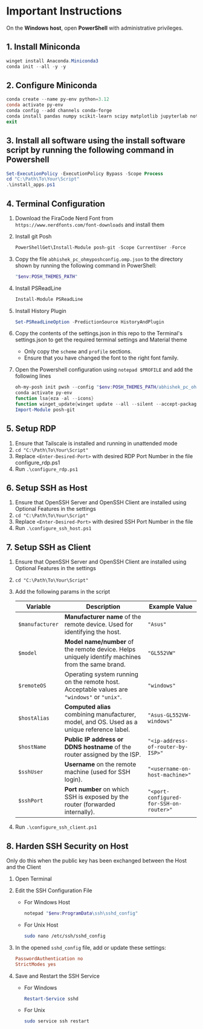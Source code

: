 # Important Instructions

On the **Windows host**, open **PowerShell** with administrative privileges.


## 1. Install Miniconda

```powershell
winget install Anaconda.Miniconda3
conda init --all -y -y
```

## 2. Configure Miniconda

```powershell
conda create --name py-env python=3.12
conda activate py-env
conda config --add channels conda-forge
conda install pandas numpy scikit-learn scipy matplotlib jupyterlab notebook
exit
```

## 3. Install all software using the install software script by running the following command in Powershell

```powershell
Set-ExecutionPolicy -ExecutionPolicy Bypass -Scope Process
cd "C:\Path\To\Your\Script"
.\install_apps.ps1
```

## 4. Terminal Configuration

   1. Download the FiraCode Nerd Font from `https://www.nerdfonts.com/font-downloads` and install them
   1. Install git Posh

      ```powershell
      PowerShellGet\Install-Module posh-git -Scope CurrentUser -Force
      ```
   1. Copy the file `abhishek_pc_ohmyposhconfig.omp.json` to the directory shown by running the following command in PowerShell: 
      ```powershell
      "$env:POSH_THEMES_PATH"
      ```
   1. Install PSReadLine
      ```powershell
      Install-Module PSReadLine
      ```
   1. Install History Plugin
      ```powershell
      Set-PSReadLineOption -PredictionSource HistoryAndPlugin
      ```
   1. Copy the contents of the settings.json in this repo to the Terminal's settings.json to get the required terminal settings and Material theme
      - Only copy the ```scheme``` and ```profile``` sections.
      - Ensure that you have changed the font to the right font family.
   1. Open the Powershell configuration using ```notepad $PROFILE``` and add the following lines

      ```powershell
      oh-my-posh init pwsh --config "$env:POSH_THEMES_PATH/abhishek_pc_ohmyposhconfig.omp.json" | Invoke-Expression
      conda activate py-env
      function lsa{eza -al --icons}
      function winget_update{winget update --all --silent --accept-package-agreements --accept-source-agreements}
      Import-Module posh-git
      ```

## 5. Setup RDP

   1. Ensure that Tailscale is installed and running in unattended mode
   1. `cd "C:\Path\To\Your\Script"`
   1. Replace `<Enter-Desired-Port>` with desired RDP Port Number in the file configure_rdp.ps1
   1. Run `.\configure_rdp.ps1`

## 6. Setup SSH as Host

   1. Ensure that OpenSSH Server and OpenSSH Client are installed using Optional Features in the settings
   1. `cd "C:\Path\To\Your\Script"`
   1. Replace `<Enter-Desired-Port>` with desired SSH Port Number in the file 
   1. Run `.\configure_ssh_host.ps1`

## 7. Setup SSH as Client

   1. Ensure that OpenSSH Server and OpenSSH Client are installed using Optional Features in the settings
   1. `cd "C:\Path\To\Your\Script"`
   1. Add the following params in the script

      | Variable        | Description                                                                                       | Example Value                           |
      | --------------- | ------------------------------------------------------------------------------------------------- | --------------------------------------- |
      | `$manufacturer` | **Manufacturer name** of the remote device. Used for identifying the host.                        | `"Asus"`                                |
      | `$model`        | **Model name/number** of the remote device. Helps uniquely identify machines from the same brand. | `"GL552VW"`                             |
      | `$remoteOS`     | Operating system running on the remote host. Acceptable values are `"windows"` or `"unix"`.       | `"windows"`                             |
      | `$hostAlias`    | **Computed alias** combining manufacturer, model, and OS. Used as a unique reference label.       | `"Asus-GL552VW-windows"`                |
      | `$hostName`     | **Public IP address or DDNS hostname** of the router assigned by the ISP.                         | `"<ip-address-of-router-by-ISP>"`       |
      | `$sshUser`      | **Username** on the remote machine (used for SSH login).                                          | `"<username-on-host-machine>"`          |
      | `$sshPort`      | **Port number** on which SSH is exposed by the router (forwarded internally).                     | `"<port-configured-for-SSH-on-router>"` |

   1. Run `.\configure_ssh_client.ps1`

## 8. Harden SSH Security on Host

   Only do this when the public key has been exchanged between the Host and the Client

   1. Open Terminal
   1. Edit the SSH Configuration File
      - For Windows Host
         ```powershell
         notepad "$env:ProgramData\ssh\sshd_config"
         ```
      - For Unix Host
         ```bash
         sudo nano /etc/ssh/sshd_config
         ```
   1. In the opened `sshd_config` file, add or update these settings:

         ```ini
         PasswordAuthentication no
         StrictModes yes
         ```
   1. Save and Restart the SSH Service
      - For Windows
         ```powershell
         Restart-Service sshd
         ```
      - For Unix
         ```bash
         sudo service ssh restart
         ```
